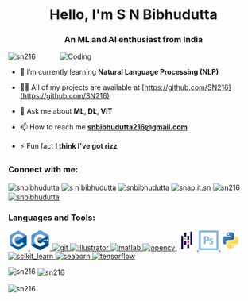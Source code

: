 <h1 align="center">Hello, I'm S N Bibhudutta</h1>
<h3 align="center">An ML and AI enthusiast from India</h3>
<img align="right" alt="Coding" width="400" src="https://i.pinimg.com/564x/ec/98/0a/ec980a19e5bff5e9529c0b72b67cc106.jpg">

<p align="left"> <img src="https://komarev.com/ghpvc/?username=sn216&label=Profile%20views&color=0e75b6&style=flat" alt="sn216" /> </p>

- 🌱 I’m currently learning **Natural Language Processing (NLP)**

- 👨‍💻 All of my projects are available at [https://github.com/SN216](https://github.com/SN216)

- 💬 Ask me about **ML, DL, ViT**

- 📫 How to reach me **snbibhudutta216@gmail.com**

- ⚡ Fun fact **I think I've got rizz**

<h3 align="left">Connect with me:</h3>
<p align="left">
<a href="https://twitter.com/snbibhudutta" target="blank"><img align="center" src="https://raw.githubusercontent.com/rahuldkjain/github-profile-readme-generator/master/src/images/icons/Social/twitter.svg" alt="snbibhudutta" height="30" width="40" /></a>
<a href="https://linkedin.com/in/s n bibhudutta" target="blank"><img align="center" src="https://raw.githubusercontent.com/rahuldkjain/github-profile-readme-generator/master/src/images/icons/Social/linked-in-alt.svg" alt="s n bibhudutta" height="30" width="40" /></a>
<a href="https://kaggle.com/snbibhudutta" target="blank"><img align="center" src="https://raw.githubusercontent.com/rahuldkjain/github-profile-readme-generator/master/src/images/icons/Social/kaggle.svg" alt="snbibhudutta" height="30" width="40" /></a>
<a href="https://instagram.com/snap.it.sn" target="blank"><img align="center" src="https://raw.githubusercontent.com/rahuldkjain/github-profile-readme-generator/master/src/images/icons/Social/instagram.svg" alt="snap.it.sn" height="30" width="40" /></a>
<a href="https://www.codechef.com/users/sn216" target="blank"><img align="center" src="https://cdn.jsdelivr.net/npm/simple-icons@3.1.0/icons/codechef.svg" alt="sn216" height="30" width="40" /></a>
<a href="https://codeforces.com/profile/snbibhudutta" target="blank"><img align="center" src="https://raw.githubusercontent.com/rahuldkjain/github-profile-readme-generator/master/src/images/icons/Social/codeforces.svg" alt="snbibhudutta" height="30" width="40" /></a>
</p>

<h3 align="left">Languages and Tools:</h3>
<p align="left"> <a href="https://www.cprogramming.com/" target="_blank" rel="noreferrer"> <img src="https://raw.githubusercontent.com/devicons/devicon/master/icons/c/c-original.svg" alt="c" width="40" height="40"/> </a> <a href="https://www.w3schools.com/cpp/" target="_blank" rel="noreferrer"> <img src="https://raw.githubusercontent.com/devicons/devicon/master/icons/cplusplus/cplusplus-original.svg" alt="cplusplus" width="40" height="40"/> </a> <a href="https://git-scm.com/" target="_blank" rel="noreferrer"> <img src="https://www.vectorlogo.zone/logos/git-scm/git-scm-icon.svg" alt="git" width="40" height="40"/> </a> <a href="https://www.adobe.com/in/products/illustrator.html" target="_blank" rel="noreferrer"> <img src="https://www.vectorlogo.zone/logos/adobe_illustrator/adobe_illustrator-icon.svg" alt="illustrator" width="40" height="40"/> </a> <a href="https://www.mathworks.com/" target="_blank" rel="noreferrer"> <img src="https://upload.wikimedia.org/wikipedia/commons/2/21/Matlab_Logo.png" alt="matlab" width="40" height="40"/> </a> <a href="https://opencv.org/" target="_blank" rel="noreferrer"> <img src="https://www.vectorlogo.zone/logos/opencv/opencv-icon.svg" alt="opencv" width="40" height="40"/> </a> <a href="https://pandas.pydata.org/" target="_blank" rel="noreferrer"> <img src="https://raw.githubusercontent.com/devicons/devicon/2ae2a900d2f041da66e950e4d48052658d850630/icons/pandas/pandas-original.svg" alt="pandas" width="40" height="40"/> </a> <a href="https://www.photoshop.com/en" target="_blank" rel="noreferrer"> <img src="https://raw.githubusercontent.com/devicons/devicon/master/icons/photoshop/photoshop-line.svg" alt="photoshop" width="40" height="40"/> </a> <a href="https://www.python.org" target="_blank" rel="noreferrer"> <img src="https://raw.githubusercontent.com/devicons/devicon/master/icons/python/python-original.svg" alt="python" width="40" height="40"/> </a> <a href="https://scikit-learn.org/" target="_blank" rel="noreferrer"> <img src="https://upload.wikimedia.org/wikipedia/commons/0/05/Scikit_learn_logo_small.svg" alt="scikit_learn" width="40" height="40"/> </a> <a href="https://seaborn.pydata.org/" target="_blank" rel="noreferrer"> <img src="https://seaborn.pydata.org/_images/logo-mark-lightbg.svg" alt="seaborn" width="40" height="40"/> </a> <a href="https://www.tensorflow.org" target="_blank" rel="noreferrer"> <img src="https://www.vectorlogo.zone/logos/tensorflow/tensorflow-icon.svg" alt="tensorflow" width="40" height="40"/> </a> </p>

<p><img align="left" src="https://github-readme-stats.vercel.app/api/top-langs?username=sn216&show_icons=true&locale=en&layout=compact" alt="sn216" /></p>

<p>&nbsp;<img align="center" src="https://github-readme-stats.vercel.app/api?username=sn216&show_icons=true&locale=en" alt="sn216" /></p>

<p><img align="center" src="https://github-readme-streak-stats.herokuapp.com/?user=sn216&" alt="sn216" /></p>
